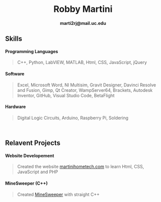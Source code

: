 <h1 align="center">Robby Martini</h1>
<h4 align="center">marti2rj@mail.uc.edu</h4>



## Skills
<h4> Programming Languages</h4>

>  C++, Python, LabVIEW, MATLAB, Html, CSS, JavaScript, jQuery

<h4> Software </h4>

> Excel, Microsoft Word, NI Multisim, Gravit Designer, Davinci Resolve and Fusion, Gimp, Qt Creator, WampServer64, Brackets, Autodesk Inventor, GitHub, Visual Studio Code, BetaFlight

<h4> Hardware </h4>

> Digital Logic Circuits, Arduino, Raspberry Pi, Soldering

<br>

## Relavent Projects

<h4> Website Developement </h4>

> Created the website [martinihometech.com](http://martinihometech.com/index.php) to learn Html, CSS, JavaScript and PHP

<h4> MineSweeper (C++) </h4>

> Created [MineSweeper](https://github.com/MartiniDesignz/MineSweeper) with straight C++

